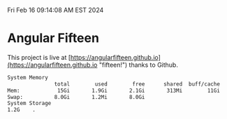 Fri Feb 16 09:14:08 AM EST 2024

# Angular Fifteen


This project is live at [https://angularfifteen.github.io](https://angularfifteen.github.io "fifteen!") thanks to Github.

```bash
System Memory
               total        used        free      shared  buff/cache   available
Mem:            15Gi       1.9Gi       2.1Gi       313Mi        11Gi        13Gi
Swap:          8.0Gi       1.2Mi       8.0Gi
System Storage
1.2G	.
```
```bash
